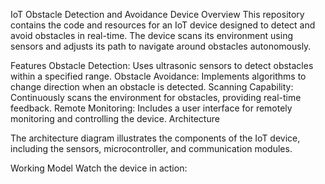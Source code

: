 IoT Obstacle Detection and Avoidance Device
Overview
This repository contains the code and resources for an IoT device designed to detect and avoid obstacles in real-time. The device scans its environment using sensors and adjusts its path to navigate around obstacles autonomously.

Features
Obstacle Detection: Uses ultrasonic sensors to detect obstacles within a specified range.
Obstacle Avoidance: Implements algorithms to change direction when an obstacle is detected.
Scanning Capability: Continuously scans the environment for obstacles, providing real-time feedback.
Remote Monitoring: Includes a user interface for remotely monitoring and controlling the device.
Architecture

The architecture diagram illustrates the components of the IoT device, including the sensors, microcontroller, and communication modules.

Working Model
Watch the device in action:
